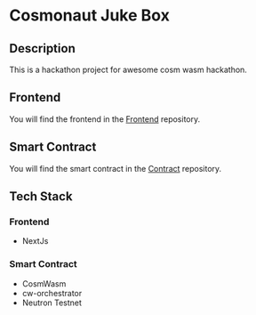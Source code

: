 # Cosmonaut Juke Box

## Description

This is a hackathon project for awesome cosm wasm hackathon. 

## Frontend

You will find the frontend in the [Frontend](https://github.com/CosmonautJukeBox/NewFrontEnd) repository.

## Smart Contract

You will find the smart contract in the [Contract](https://github.com/CosmonautJukeBox/CosmonautJukeBoxContract) repository.

## Tech Stack

### Frontend

- NextJs

### Smart Contract

- CosmWasm
- cw-orchestrator
- Neutron Testnet
